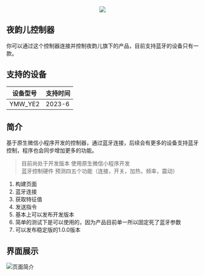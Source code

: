 <!-- ![夜韵儿logo](https://github.com/gjx2116557388/yeyunWechat/assets/67618391/21c6abd5-e82e-4296-9fb0-18a0bff45998) -->
<div align=center>
  <img src='https://github.com/gjx2116557388/yeyunWechat/assets/67618391/21c6abd5-e82e-4296-9fb0-18a0bff45998' />
 </div>

## 夜韵儿控制器
你可以通过这个控制器连接并控制夜韵儿旗下的产品，目前支持蓝牙的设备只有一款。

## 支持的设备
|  设备型号   | 支持时间  |
|  ----  | ----  |
| YMW_YE2  | 2023-6 |

## 简介
基于原生微信小程序开发的控制器，通过蓝牙连接，后续会有更多的设备支持蓝牙控制，程序也会同步增加更多的功能。

> 目前尚处于开发版本 使用原生微信小程序开发   
> 蓝牙控制硬件 预测四五个功能（连接，开关，加热，频率，震动）
1. 构建页面
2. 蓝牙连接
3. 获取特征值
4. 发送指令
5. 基本上可以发布开发版本
6. 简单的测试下是可以使用的，因为产品目前单一所以固定死了蓝牙参数
7. 可以发布稳定版的1.0.0版本

## 界面展示
![页面简介](https://github.com/gjx2116557388/yeyunWechat/assets/67618391/53f1eef4-e005-4f8e-b87b-7a0739ff3024)

